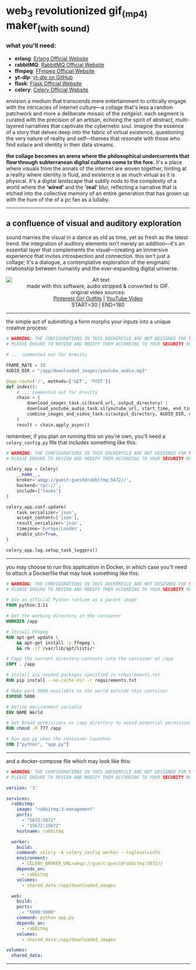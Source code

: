 
# web<sub>3</sub> revolutionized gif<sub>(mp4)</sub> maker<sub>(with sound)</sub>

### what you'll need:
- **erlang**: [Erlang Official Website](https://www.erlang.org/)
- **rabbitMQ**: [RabbitMQ Official Website](https://www.rabbitmq.com/)
- **ffmpeg**: [FFmpeg Official Website](https://ffmpeg.org/)
- **yt-dlp**: [yt-dlp on GitHub](https://github.com/yt-dlp/yt-dlp)
- **flask**: [Flask Official Website](https://flask.palletsprojects.com/en/2.0.x/)
- **celery**: [Celery Official Website](https://docs.celeryproject.org/en/stable/index.html)

envision a medium that transcends mere entertainment to critically engage with the intricacies of internet culture—a collage that's less a random patchwork and more a deliberate mosaic of the zeitgeist. each segment is curated with the precision of an artisan, echoing the spirit of abstract, multi-layered narratives that captivate the cybernetic soul. imagine the essence of a story that delves deep into the fabric of virtual existence, questioning the very nature of reality and self—themes that resonate with those who find solace and identity in their data streams.

**the collage becomes an arena where the philosophical undercurrents that flow through subterranean digital cultures come to the fore.** it's a place where visuals from the annals of the internet are woven together, hinting at a reality where identity is fluid, and existence is as much virtual as it is physical. it's a digital landscape that subtly nods to the complexity of a world where the **‘wired’** and the **'real'** blur, reflecting a narrative that is etched into the collective memory of an entire generation that has grown up with the hum of the of a pc fan as a lullaby.

---

## a confluence of visual and auditory exploration

sound marries the visual in a dance as old as time, yet as fresh as the latest trend. the integration of auditory elements isn't merely an addition—it's an essential layer that complements the visual—creating an immersive experience that invites introspection and connection. this isn't just a collage; it's a dialogue, a contemplative exploration of the enigmatic relationship between humanity and the ever-expanding digital universe.

<div style="text-align: center;">
    <img src="filename.gif" alt="Alt text" style="display: block; margin: auto;" />
    <div>
        made with this software, audio stripped & converted to GIF.
    </div>
    <div>
        original video sources:
    </div>
    <div>
        <a href="https://www.pinterest.com/uudablue/closet/girl-outfits/">Pinterest Girl Outfits</a> | <a href="https://www.youtube.com/watch?v=4zHlGkWxU4M">YouTube Video</a>
    </div>
    <div>
        START=30 | END=180
    </div>
</div>



---

the simple act of submitting a form morphs your inputs into a unique creative process:
```python
# WARNING: THE CONFIGURATIONS IN THIS DOCKERFILE ARE NOT DESIGNED FOR SECURITY.
# PLEASE ENSURE TO REVIEW AND MODIFY THEM ACCORDING TO YOUR SECURITY REQUIREMENTS.

# ... commented out for brevity

FRAME_RATE = 10
AUDIO_DIR = "/app/downloaded_images/youtube_audio.mp3"

@app.route('/', methods=['GET', 'POST'])
def index():
    # ... commented out for brevity
    chain = (
        download_images_task.si(board_url, output_directory) |
        download_youtube_audio_task.si(youtube_url, start_time, end_time, AUDIO_DIR) |
        combine_images_and_video_task.si(output_directory, AUDIO_DIR, output_video_path, FRAME_RATE)
    )
    result = chain.apply_async()
```

remember, if you plan on running this on you're own, you'll need a `celery_config.py` file that includes something like this:
```python
# WARNING: THE CONFIGURATIONS IN THIS DOCKERFILE ARE NOT DESIGNED FOR SECURITY.
# PLEASE ENSURE TO REVIEW AND MODIFY THEM ACCORDING TO YOUR SECURITY REQUIREMENTS.

celery_app = Celery(
    __name__,
    broker='amqp://guest:guest@rabbitmq:5672//',
    backend='rpc://',
    include=['tasks']
)

celery_app.conf.update(
    task_serializer='json',
    accept_content=['json'],
    result_serializer='json',
    timezone='Europe/London',
    enable_utc=True,
)

celery_app.log.setup_task_loggers()
```
---
you may choose to run this application in Docker, in which case you'll need to attach a Dockerfile that may look something like this:
```Dockerfile
# WARNING: THE CONFIGURATIONS IN THIS DOCKERFILE ARE NOT DESIGNED FOR SECURITY.
# PLEASE ENSURE TO REVIEW AND MODIFY THEM ACCORDING TO YOUR SECURITY REQUIREMENTS.

# Use an official Python runtime as a parent image
FROM python:3.11

# Set the working directory in the container
WORKDIR /app

# Install FFmpeg
RUN apt-get update \
    && apt-get install -y ffmpeg \
    && rm -rf /var/lib/apt/lists/*

# Copy the current directory contents into the container at /app
COPY . /app

# Install any needed packages specified in requirements.txt
RUN pip install --no-cache-dir -r requirements.txt

# Make port 5000 available to the world outside this container
EXPOSE 5000

# Define environment variable
ENV NAME World

# Set broad permissions on /app directory to avoid potential permission issues
RUN chmod -R 777 /app

# Run app.py when the container launches
CMD ["python", "app.py"]
```
---
and a docker-compose file which may look like this:
```yaml
# WARNING: THE CONFIGURATIONS IN THIS DOCKERFILE ARE NOT DESIGNED FOR SECURITY.
# PLEASE ENSURE TO REVIEW AND MODIFY THEM ACCORDING TO YOUR SECURITY REQUIREMENTS.

version: '3'

services:
  rabbitmq:
    image: "rabbitmq:3-management"
    ports:
      - "5672:5672"
      - "15672:15672"
    hostname: rabbitmq

  worker:
    build: .
    command: celery -A celery_config worker --loglevel=info
    environment:
      - CELERY_BROKER_URL=amqp://guest:guest@rabbitmq:5672//
    depends_on:
      - rabbitmq
    volumes:
      - shared_data:/app/downloaded_images

  web:
    build: .
    ports:
      - "5000:5000"
    command: python app.py
    depends_on:
      - rabbitmq
    volumes:
      - shared_data:/app/downloaded_images

volumes:
  shared_data:
```
---
